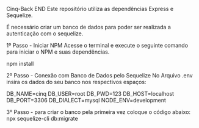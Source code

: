 Cinq-Back END
Este repositório utiliza as dependências Express e Sequelize.

É necessário criar um banco de dados para poder ser realizada a autenticação com o sequelize.

1º Passo - Iniciar NPM
Acesse o terminal e execute o seguinte comando para iniciar o NPM e suas dependências.

npm install

2º Passo - Conexão com Banco de Dados pelo Sequelize
No Arquivo .env insira os dados do seu banco nos respectivos espaços:

DB_NAME=cinq
DB_USER=root
DB_PWD=123
DB_HOST=localhost
DB_PORT=3306
DB_DIALECT=mysql
NODE_ENV=development

3º Passo - para criar o banco pela primeira vez coloque o código abaixo:
npx sequelize-cli db:migrate
